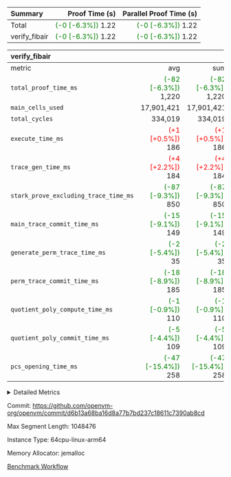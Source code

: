 | Summary | Proof Time (s) | Parallel Proof Time (s) |
|:---|---:|---:|
| Total | <span style='color: green'>(-0 [-6.3%])</span> 1.22 | <span style='color: green'>(-0 [-6.3%])</span> 1.22 |
| verify_fibair | <span style='color: green'>(-0 [-6.3%])</span> 1.22 | <span style='color: green'>(-0 [-6.3%])</span> 1.22 |


| verify_fibair |||||
|:---|---:|---:|---:|---:|
|metric|avg|sum|max|min|
| `total_proof_time_ms ` | <span style='color: green'>(-82 [-6.3%])</span> 1,220 | <span style='color: green'>(-82 [-6.3%])</span> 1,220 | <span style='color: green'>(-82 [-6.3%])</span> 1,220 | <span style='color: green'>(-82 [-6.3%])</span> 1,220 |
| `main_cells_used     ` |  17,901,421 |  17,901,421 |  17,901,421 |  17,901,421 |
| `total_cycles        ` |  334,019 |  334,019 |  334,019 |  334,019 |
| `execute_time_ms     ` | <span style='color: red'>(+1 [+0.5%])</span> 186 | <span style='color: red'>(+1 [+0.5%])</span> 186 | <span style='color: red'>(+1 [+0.5%])</span> 186 | <span style='color: red'>(+1 [+0.5%])</span> 186 |
| `trace_gen_time_ms   ` | <span style='color: red'>(+4 [+2.2%])</span> 184 | <span style='color: red'>(+4 [+2.2%])</span> 184 | <span style='color: red'>(+4 [+2.2%])</span> 184 | <span style='color: red'>(+4 [+2.2%])</span> 184 |
| `stark_prove_excluding_trace_time_ms` | <span style='color: green'>(-87 [-9.3%])</span> 850 | <span style='color: green'>(-87 [-9.3%])</span> 850 | <span style='color: green'>(-87 [-9.3%])</span> 850 | <span style='color: green'>(-87 [-9.3%])</span> 850 |
| `main_trace_commit_time_ms` | <span style='color: green'>(-15 [-9.1%])</span> 149 | <span style='color: green'>(-15 [-9.1%])</span> 149 | <span style='color: green'>(-15 [-9.1%])</span> 149 | <span style='color: green'>(-15 [-9.1%])</span> 149 |
| `generate_perm_trace_time_ms` | <span style='color: green'>(-2 [-5.4%])</span> 35 | <span style='color: green'>(-2 [-5.4%])</span> 35 | <span style='color: green'>(-2 [-5.4%])</span> 35 | <span style='color: green'>(-2 [-5.4%])</span> 35 |
| `perm_trace_commit_time_ms` | <span style='color: green'>(-18 [-8.9%])</span> 185 | <span style='color: green'>(-18 [-8.9%])</span> 185 | <span style='color: green'>(-18 [-8.9%])</span> 185 | <span style='color: green'>(-18 [-8.9%])</span> 185 |
| `quotient_poly_compute_time_ms` | <span style='color: green'>(-1 [-0.9%])</span> 110 | <span style='color: green'>(-1 [-0.9%])</span> 110 | <span style='color: green'>(-1 [-0.9%])</span> 110 | <span style='color: green'>(-1 [-0.9%])</span> 110 |
| `quotient_poly_commit_time_ms` | <span style='color: green'>(-5 [-4.4%])</span> 109 | <span style='color: green'>(-5 [-4.4%])</span> 109 | <span style='color: green'>(-5 [-4.4%])</span> 109 | <span style='color: green'>(-5 [-4.4%])</span> 109 |
| `pcs_opening_time_ms ` | <span style='color: green'>(-47 [-15.4%])</span> 258 | <span style='color: green'>(-47 [-15.4%])</span> 258 | <span style='color: green'>(-47 [-15.4%])</span> 258 | <span style='color: green'>(-47 [-15.4%])</span> 258 |



<details>
<summary>Detailed Metrics</summary>

|  | verify_program_compile_ms | total_cells | stark_prove_excluding_trace_time_ms | quotient_poly_compute_time_ms | quotient_poly_commit_time_ms | perm_trace_commit_time_ms | pcs_opening_time_ms | main_trace_commit_time_ms |
| --- | --- | --- | --- | --- | --- | --- | --- |
|  | 7 | 65,536 | 38 | 2 | 7 | 0 | 21 | 7 | 

| air_name | rows | quotient_deg | main_cols | interactions | constraints | cells |
| --- | --- | --- | --- | --- | --- | --- |
| AccessAdapterAir<2> |  | 2 |  | 5 | 12 |  | 
| AccessAdapterAir<4> |  | 2 |  | 5 | 12 |  | 
| AccessAdapterAir<8> |  | 2 |  | 5 | 12 |  | 
| FibonacciAir | 32,768 | 1 | 2 |  | 5 | 65,536 | 
| FriReducedOpeningAir |  | 2 |  | 39 | 71 |  | 
| JalRangeCheckAir |  | 2 |  | 9 | 14 |  | 
| NativePoseidon2Air<BabyBearParameters>, 1> |  | 2 |  | 136 | 572 |  | 
| PhantomAir |  | 2 |  | 3 | 5 |  | 
| ProgramAir |  | 1 |  | 1 | 4 |  | 
| VariableRangeCheckerAir |  | 1 |  | 1 | 4 |  | 
| VmAirWrapper<AluNativeAdapterAir, FieldArithmeticCoreAir> |  | 2 |  | 15 | 27 |  | 
| VmAirWrapper<BranchNativeAdapterAir, BranchEqualCoreAir<1> |  | 2 |  | 11 | 25 |  | 
| VmAirWrapper<NativeAdapterAir<2, 0>, PublicValuesCoreAir> |  | 2 |  | 11 | 29 |  | 
| VmAirWrapper<NativeLoadStoreAdapterAir<1>, NativeLoadStoreCoreAir<1> |  | 2 |  | 15 | 20 |  | 
| VmAirWrapper<NativeLoadStoreAdapterAir<4>, NativeLoadStoreCoreAir<4> |  | 2 |  | 15 | 20 |  | 
| VmAirWrapper<NativeVectorizedAdapterAir<4>, FieldExtensionCoreAir> |  | 2 |  | 15 | 27 |  | 
| VmConnectorAir |  | 2 |  | 5 | 10 |  | 
| VolatileBoundaryAir |  | 2 |  | 4 | 17 |  | 

| group | trace_gen_time_ms | total_proof_time_ms | total_cycles | total_cells | stark_prove_excluding_trace_time_ms | quotient_poly_compute_time_ms | quotient_poly_commit_time_ms | perm_trace_commit_time_ms | pcs_opening_time_ms | main_trace_commit_time_ms | main_cells_used | generate_perm_trace_time_ms | execute_time_ms |
| --- | --- | --- | --- | --- | --- | --- | --- | --- | --- | --- | --- | --- | --- |
| verify_fibair | 184 | 1,220 | 334,019 | 61,884,586 | 850 | 110 | 109 | 185 | 258 | 149 | 17,901,421 | 35 | 186 | 

| group | air_name | rows | prep_cols | perm_cols | main_cols | cells |
| --- | --- | --- | --- | --- | --- | --- |
| verify_fibair | AccessAdapterAir<2> | 131,072 |  | 16 | 11 | 3,538,944 | 
| verify_fibair | AccessAdapterAir<4> | 65,536 |  | 16 | 13 | 1,900,544 | 
| verify_fibair | AccessAdapterAir<8> | 128 |  | 16 | 17 | 4,224 | 
| verify_fibair | FriReducedOpeningAir | 2,048 |  | 84 | 27 | 227,328 | 
| verify_fibair | JalRangeCheckAir | 32,768 |  | 28 | 12 | 1,310,720 | 
| verify_fibair | NativePoseidon2Air<BabyBearParameters>, 1> | 32,768 |  | 312 | 398 | 23,265,280 | 
| verify_fibair | PhantomAir | 16,384 |  | 12 | 6 | 294,912 | 
| verify_fibair | ProgramAir | 8,192 |  | 8 | 10 | 147,456 | 
| verify_fibair | VariableRangeCheckerAir | 262,144 | 2 | 8 | 1 | 2,359,296 | 
| verify_fibair | VmAirWrapper<AluNativeAdapterAir, FieldArithmeticCoreAir> | 262,144 |  | 36 | 29 | 17,039,360 | 
| verify_fibair | VmAirWrapper<BranchNativeAdapterAir, BranchEqualCoreAir<1> | 32,768 |  | 28 | 23 | 1,671,168 | 
| verify_fibair | VmAirWrapper<NativeLoadStoreAdapterAir<1>, NativeLoadStoreCoreAir<1> | 65,536 |  | 40 | 21 | 3,997,696 | 
| verify_fibair | VmAirWrapper<NativeLoadStoreAdapterAir<4>, NativeLoadStoreCoreAir<4> | 32,768 |  | 40 | 27 | 2,195,456 | 
| verify_fibair | VmAirWrapper<NativeVectorizedAdapterAir<4>, FieldExtensionCoreAir> | 32,768 |  | 36 | 38 | 2,424,832 | 
| verify_fibair | VmConnectorAir | 2 | 1 | 16 | 5 | 42 | 
| verify_fibair | VolatileBoundaryAir | 65,536 |  | 12 | 11 | 1,507,328 | 

| group | trace_height_constraint | weighted_sum | threshold |
| --- | --- | --- | --- |
| verify_fibair | 0 | 1,085,444 | 2,013,265,921 | 
| verify_fibair | 1 | 5,411,200 | 2,013,265,921 | 
| verify_fibair | 2 | 542,722 | 2,013,265,921 | 
| verify_fibair | 3 | 5,280,004 | 2,013,265,921 | 
| verify_fibair | 4 | 65,536 | 2,013,265,921 | 
| verify_fibair | 5 | 12,655,242 | 2,013,265,921 | 

| trace_height_constraint | threshold |
| --- | --- |
| 0 | 2,013,265,921 | 

</details>


Commit: https://github.com/openvm-org/openvm/commit/d6b13a68ba16d8a77b7bd237c18611c7390ab8cd

Max Segment Length: 1048476

Instance Type: 64cpu-linux-arm64

Memory Allocator: jemalloc

[Benchmark Workflow](https://github.com/openvm-org/openvm/actions/runs/13865127999)
